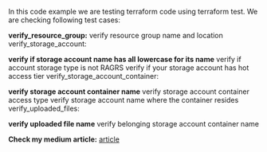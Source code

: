 In this code example we are testing terraform code using terraform test.
We are checking following test cases:

**verify_resource_group:**
verify resource group name and location
verify_storage_account:

**verify if storage account name has all lowercase for its name**
verify if account storage type is not RAGRS
verify if your storage account has hot access tier
verify_storage_account_container:

**verify storage account container name**
verify storage account container access type
verify storage account name where the container resides
verify_uploaded_files:

**verify uploaded file name**
verify belonging storage account container name

**Check my medium article:**
[article](https://medium.com/@madhubanti0007/terraform-test-by-terraform-a-native-testing-support-for-infrastructure-provisioning-85fda0fdbb06)
